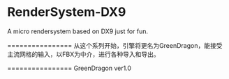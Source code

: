 ﻿RenderSystem-DX9
================

A micro rendersystem based on DX9 just for fun.

================
从这个系列开始，引擎将更名为GreenDragon，能接受主流网格的输入，以FBX为中介，进行各种导入和导出。

================
GreenDragon ver1.0

